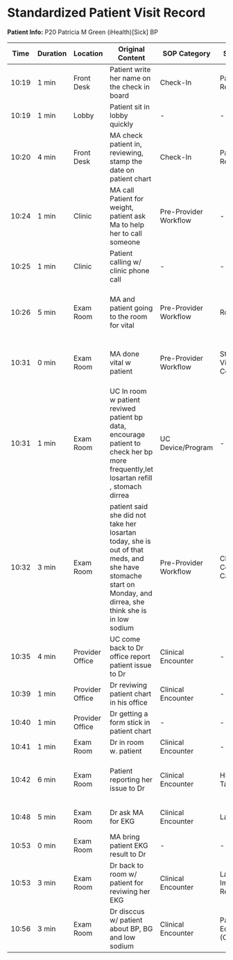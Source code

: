 # Standardized Patient Visit Record

**Patient Info:** P20 Patricia M Green (iHealth)[Sick] BP

| Time | Duration | Location | Original Content | SOP Category | SOP Task | Completed Checklist | Primary Role | Extra Task |
|------|----------|----------|------------------|--------------|----------|-------------------|--------------|------------|
| 10:19 | 1 min | Front Desk | Patient write her name on the check in board | Check-In | Patient Registration | ☐ Arrival time recorded | Patient | - |
| 10:19 | 1 min | Lobby | Patient sit in lobby quickly | - | - | - | Patient | Patient Waiting |
| 10:20 | 4 min | Front Desk | MA check patient in, reviewing, stamp the date on patient chart | Check-In | Patient Registration | ☐ Appointment confirmed<br>☐ Patient marked "Arrived" | MA | Patient Chart Review |
| 10:24 | 1 min | Clinic | MA call Patient for weight, patient ask Ma to help her to call someone | Pre-Provider Workflow | - | - | MA | Phone Call Assistance Request |
| 10:25 | 1 min | Clinic | Patient calling w/ clinic phone call | - | - | - | Patient | Personal Phone Call |
| 10:26 | 5 min | Exam Room | MA and patient going to the room for vital | Pre-Provider Workflow | Rooming | ☐ Patient called from lobby<br>☐ Escorted to correct room | MA | - |
| 10:31 | 0 min | Exam Room | MA done vital w patient | Pre-Provider Workflow | Standard Vitals Collection | ☐ Vitals collected<br>☐ Documented in EHR | MA | - |
| 10:31 | 1 min | Exam Room | UC In room w patient reviwed patient bp data, encourage patient to check her bp more frequently,let losartan refill , stomach dirrea | UC Device/Program | - | - | CA/CM | BP Data Review & Medication Discussion |
| 10:32 | 3 min | Exam Room | patient said she did not take her losartan today, she is out of that meds, and she have stomache start on Monday, and dirrea, she think she is in low sodium | Pre-Provider Workflow | Chief Complaint Capture | ☐ Verbatim entry in EHR | CA/CM | - |
| 10:35 | 4 min | Provider Office | UC come back to Dr office report patient issue to Dr | Clinical Encounter | - | - | CA/CM | Provider Pre-Brief |
| 10:39 | 1 min | Provider Office | Dr reviwing patient chart in his office | Clinical Encounter | - | - | MD/NP | Patient Chart Review |
| 10:40 | 1 min | Provider Office | Dr getting a form stick in patient chart | - | - | - | MD/NP | Form Retrieval |
| 10:41 | 1 min | Exam Room | Dr in room w. patient | Clinical Encounter | - | - | MD/NP | - |
| 10:42 | 6 min | Exam Room | Patient reporting her issue to Dr | Clinical Encounter | History Taking | ☐ Chief complaint reviewed<br>☐ HPI documented | MD/NP | - |
| 10:48 | 5 min | Exam Room | Dr ask MA for EKG | Clinical Encounter | Lab Orders | ☐ Orders entered in EHR | MD/NP | EKG Order & Performance |
| 10:53 | 0 min | Exam Room | MA bring patient EKG result to Dr | - | - | - | MA | EKG Result Delivery |
| 10:53 | 3 min | Exam Room | Dr back to room w/ patient for reviwing her EKG | Clinical Encounter | Lab & Imaging Review | ☐ Results reviewed in EHR<br>☐ Explained to patient | MD/NP | - |
| 10:56 | 3 min | Exam Room | Dr disccus w/ patient about BP, BG and low sodium | Clinical Encounter | Patient Education (Clinical) |